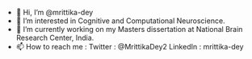 - 👋 Hi, I’m @mrittika-dey
- 👀 I’m interested in Cognitive and Computational Neuroscience.
- 🌱 I’m currently working on my Masters dissertation at National Brain Research Center, India.
- 📫 How to reach me : Twitter : @MrittikaDey2
                       LinkedIn : mrittika-dey

<!---
mrittika-dey/mrittika-dey is a ✨ special ✨ repository because its `README.md` (this file) appears on your GitHub profile.
You can click the Preview link to take a look at your changes.
--->
